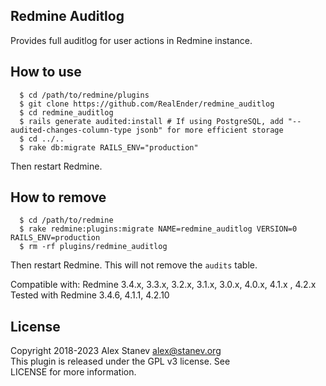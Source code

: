 Redmine Auditlog
-------

Provides full auditlog for user actions in Redmine instance.


How to use
-------
```
  $ cd /path/to/redmine/plugins
  $ git clone https://github.com/RealEnder/redmine_auditlog
  $ cd redmine_auditlog
  $ rails generate audited:install # If using PostgreSQL, add "--audited-changes-column-type jsonb" for more efficient storage
  $ cd ../..
  $ rake db:migrate RAILS_ENV="production"
```
Then restart Redmine.

How to remove
-------
```
  $ cd /path/to/redmine
  $ rake redmine:plugins:migrate NAME=redmine_auditlog VERSION=0 RAILS_ENV=production
  $ rm -rf plugins/redmine_auditlog
```
Then restart Redmine. This will not remove the `audits` table.


Compatible with:	Redmine 3.4.x, 3.3.x, 3.2.x, 3.1.x, 3.0.x, 4.0.x, 4.1.x , 4.2.x   
Tested with Redmine 3.4.6, 4.1.1, 4.2.10

License
-------
Copyright 2018-2023 Alex Stanev <alex@stanev.org>   
This plugin is released under the GPL v3 license. See   
LICENSE for more information.

